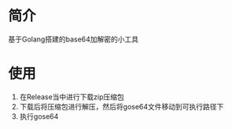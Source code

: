 # 简介
基于Golang搭建的base64加解密的小工具

# 使用
1. 在Release当中进行下载zip压缩包
2. 下载后将压缩包进行解压，然后将gose64文件移动到可执行路径下
3. 执行gose64
